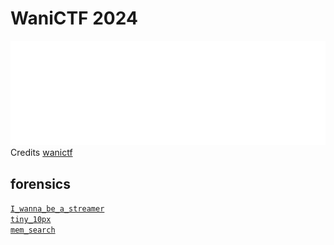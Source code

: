 # WaniCTF 2024

![sdfsdf](logo.png)
<br/>Credits [wanictf](https://score.wanictf.org/)

## forensics

[`I_wanna_be_a_streamer`](forensics/i_wanna_be_a_streamer/README.md)\
[`tiny_10px`](forensics/tiny_10px/README.md)\
[`mem_search`](forensics/mem_search/README.md)